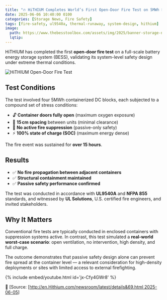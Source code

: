 ```yaml
---
title: "🔥 HiTHIUM Completes World’s First Open-Door Fire Test on 5MWh BESS"
date: 2025-06-06 10:40:00 0100
categories: [Storage News, Fire Safety]
tags: [fire-safety, ul9540a, thermal-runaway, system-design, hithium]
image:
  path: https://www.thebesstoolbox.com/assets/img/2025/banner-storage-news-fire-safety.png
  lqtip:
---
```


HiTHIUM has completed the first **open-door fire test** on a full-scale battery energy storage system (BESS), validating its system-level safety design under extreme thermal conditions.

![HiTHIUM Open-Door Fire Test](https://en.hithium.com/bocupload/at/image/20250605/1749113018365682mpw6.jpg)

## Test Conditions

The test involved four 5MWh containerized DC blocks, each subjected to a compound set of stress conditions:

- 🔓 **Container doors fully open** (maximum oxygen exposure)  
- 📏 **15 cm spacing** between units (minimal clearance)  
- 🚫 **No active fire suppression** (passive-only safety)  
- ⚡ **100% state of charge (SOC)** (maximum energy dense)

The fire event was sustained for **over 15 hours**.

## Results

- ✅ **No fire propagation between adjacent containers**  
- ✅ **Structural containment maintained**  
- ✅ **Passive safety performance confirmed**

The test was conducted in accordance with **UL9540A** and **NFPA 855** standards, and witnessed by **UL Solutions**, U.S. certified fire engineers, and invited stakeholders.

## Why It Matters

Conventional fire tests are typically conducted in enclosed containers with suppression systems active. In contrast, this test simulated a **real-world worst-case scenario**: open ventilation, no intervention, high density, and full charge.

The outcome demonstrates that passive safety design alone can prevent fire spread at the container level — a relevant consideration for high-density deployments or sites with limited access to external firefighting.

{% include embed/youtube.html id='jx-Cfy4GWr8' %}

📖 [Source: [[http://en.Hithium.com/newsroom/latest/details&69.html 2025-06-05](https://en.hithium.com/newsroom/latest/details/69.html)]
